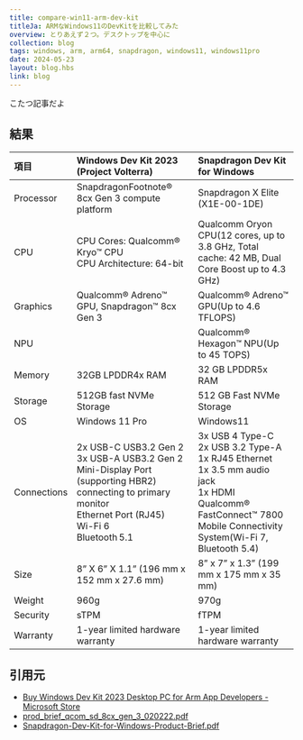 ```yaml
---
title: compare-win11-arm-dev-kit
titleJa: ARMなWindows11のDevKitを比較してみた
overview: とりあえず２つ。デスクトップを中心に
collection: blog
tags: windows, arm, arm64, snapdragon, windows11, windows11pro
date: 2024-05-23
layout: blog.hbs
link: blog
---
```


こたつ記事だよ

## 結果

|項目|Windows Dev Kit 2023 (Project Volterra)|Snapdragon Dev Kit for Windows|
|:----|:----|:----|
|Processor|SnapdragonFootnote® 8cx Gen 3 compute platform|Snapdragon X Elite (X1E-00-1DE)|
|CPU|CPU Cores: Qualcomm® Kryo™ CPU<br>CPU Architecture: 64-bit|Qualcomm Oryon CPU(12 cores, up to 3.8 GHz, Total cache: 42 MB, Dual Core Boost up to 4.3 GHz)|
|Graphics|Qualcomm® Adreno™ GPU, Snapdragon™ 8cx Gen 3|Qualcomm® Adreno™ GPU(Up to 4.6 TFLOPS)|
|NPU| |Qualcomm® Hexagon™ NPU(Up to 45 TOPS)|
|Memory|32GB LPDDR4x RAM|32 GB LPDDR5x RAM|
|Storage|512GB fast NVMe Storage|512 GB Fast NVMe Storage|
|OS|Windows 11 Pro|Windows11|
|Connections|2x USB-C USB3.2 Gen 2 <br>3x USB-A USB3.2 Gen 2 <br>Mini-Display Port (supporting HBR2) connecting to primary monitor  <br>Ethernet Port (RJ45) <br>Wi-Fi 6 <br>Bluetooth 5.1|3x USB 4 Type-C<br>2x USB 3.2 Type-A<br>1x RJ45 Ethernet<br>1x 3.5 mm audio jack<br>1x HDMI<br>Qualcomm® FastConnect™ 7800 Mobile Connectivity System(Wi-Fi 7, Bluetooth 5.4)|
|Size|8” X 6” X 1.1” (196 mm x 152 mm x 27.6 mm)|8” x 7” x 1.3” (199 mm x 175 mm x 35 mm)|
|Weight|960g|970g|
|Security|sTPM|fTPM|
|Warranty|1-year limited hardware warranty|1-year limited hardware warranty|


## 引用元
- [Buy Windows Dev Kit 2023 Desktop PC for Arm App Developers - Microsoft Store](https://www.microsoft.com/en-us/d/windows-dev-kit-2023/94K0P67W7581?activetab=pivot:techspecstab)
- [prod_brief_qcom_sd_8cx_gen_3_020222.pdf](https://www.qualcomm.com/content/dam/qcomm-martech/dm-assets/documents/prod_brief_qcom_sd_8cx_gen_3_020222.pdf)
- [Snapdragon-Dev-Kit-for-Windows-Product-Brief.pdf](https://www.qualcomm.com/content/dam/qcomm-martech/dm-assets/documents/Snapdragon-Dev-Kit-for-Windows-Product-Brief.pdf)
